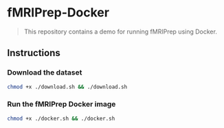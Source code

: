 # fMRIPrep-Docker

> This repository contains a demo for running fMRIPrep using Docker.

## Instructions

### Download the dataset

```bash
chmod +x ./download.sh && ./download.sh
```

### Run the fMRIPrep Docker image

```bash
chmod +x ./docker.sh && ./docker.sh
```
